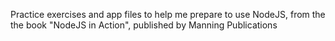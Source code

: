 Practice exercises and app files to help me prepare to use NodeJS, from the the book "NodeJS in Action", published by Manning Publications
